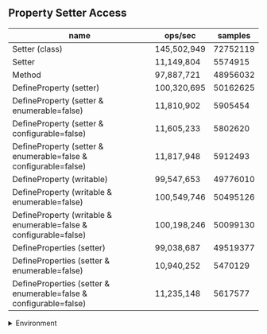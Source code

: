 ## Property Setter Access

|name|ops/sec|samples|
|-|-|-|
|Setter (class)|145,502,949|72752119|
|Setter|11,149,804|5574915|
|Method|97,887,721|48956032|
|DefineProperty (setter)|100,320,695|50162625|
|DefineProperty (setter & enumerable=false)|11,810,902|5905454|
|DefineProperty (setter & configurable=false)|11,605,233|5802620|
|DefineProperty (setter & enumerable=false & configurable=false)|11,817,948|5912493|
|DefineProperty (writable)|99,547,653|49776010|
|DefineProperty (writable & enumerable=false)|100,549,746|50495126|
|DefineProperty (writable & enumerable=false & configurable=false)|100,198,246|50099130|
|DefineProperties (setter)|99,038,687|49519377|
|DefineProperties (setter & enumerable=false)|10,940,252|5470129|
|DefineProperties (setter & enumerable=false & configurable=false)|11,235,148|5617577|


<details>
<summary>Environment</summary>

* __Machine:__ linux x64 | 4 vCPUs | 7.6GB Mem
* __Run:__ Tue Oct 29 2024 19:00:20 GMT+0000 (Coordinated Universal Time)
* __Node:__ `v21.0.0`
</details>

<!--
{"environment":{"platform":"linux","arch":"x64","cpus":4,"totalMemory":7.597877502441406},"benchmarks":[{"name":"Setter (class)","opsSec":145502949.7168832,"samples":72752119},{"name":"Setter","opsSec":11149804.043256186,"samples":5574915},{"name":"Method","opsSec":97887721.08574495,"samples":48956032},{"name":"DefineProperty (setter)","opsSec":100320695.23979472,"samples":50162625},{"name":"DefineProperty (setter & enumerable=false)","opsSec":11810902.472497642,"samples":5905454},{"name":"DefineProperty (setter & configurable=false)","opsSec":11605233.663542418,"samples":5802620},{"name":"DefineProperty (setter & enumerable=false & configurable=false)","opsSec":11817948.175502524,"samples":5912493},{"name":"DefineProperty (writable)","opsSec":99547653.640816,"samples":49776010},{"name":"DefineProperty (writable & enumerable=false)","opsSec":100549746.17629504,"samples":50495126},{"name":"DefineProperty (writable & enumerable=false & configurable=false)","opsSec":100198246.57343496,"samples":50099130},{"name":"DefineProperties (setter)","opsSec":99038687.04984756,"samples":49519377},{"name":"DefineProperties (setter & enumerable=false)","opsSec":10940252.87996165,"samples":5470129},{"name":"DefineProperties (setter & enumerable=false & configurable=false)","opsSec":11235148.8992424,"samples":5617577}]}-->
